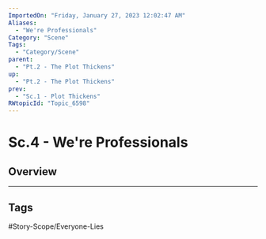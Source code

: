 ```yaml
---
ImportedOn: "Friday, January 27, 2023 12:02:47 AM"
Aliases:
  - "We're Professionals"
Category: "Scene"
Tags:
  - "Category/Scene"
parent:
  - "Pt.2 - The Plot Thickens"
up:
  - "Pt.2 - The Plot Thickens"
prev:
  - "Sc.1 - Plot Thickens"
RWtopicId: "Topic_6598"
---
```

# Sc.4 - We're Professionals
## Overview

---
## Tags
#Story-Scope/Everyone-Lies

